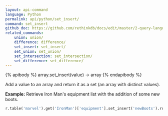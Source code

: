 ```yaml
---
layout: api-command 
language: Python
permalink: api/python/set_insert/
command: set_insert 
github_doc: https://github.com/rethinkdb/docs/edit/master/2-query-language/api/python/document-manipulation/set_insert.md
related_commands:
    union: union/
    difference: difference/
    set_insert: set_insert/
    set_union: set_union/
    set_intersection: set_intersection/
    set_difference: set_difference/
---
```


{% apibody %}
array.set_insert(value) &rarr; array
{% endapibody %}

Add a value to an array and return it as a set (an array with distinct values).

__Example:__ Retrieve Iron Man's equipment list with the addition of some new boots.

```py
r.table('marvel').get('IronMan')['equipment'].set_insert('newBoots').run(conn)
```


